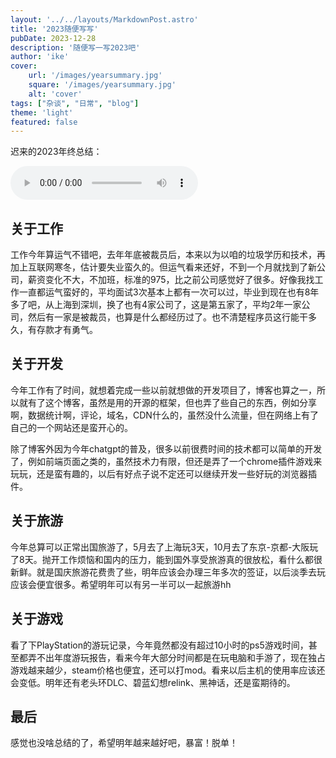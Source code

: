 ```yaml
---
layout: '../../layouts/MarkdownPost.astro'
title: '2023随便写写'
pubDate: 2023-12-28
description: '随便写一写2023吧'
author: 'ike'
cover:
    url: '/images/yearsummary.jpg'
    square: '/images/yearsummary.jpg'
    alt: 'cover'
tags: ["杂谈", "日常", "blog"]
theme: 'light'
featured: false
---
```


迟来的2023年终总结：

<audio controls>
  <source src="http://music.163.com/song/media/outer/url?id=409872504.mp3" type="audio/mpeg">
</audio>

## 关于工作
   工作今年算运气不错吧，去年年底被裁员后，本来以为以咱的垃圾学历和技术，再加上互联网寒冬，估计要失业蛮久的。但运气看来还好，不到一个月就找到了新公司，薪资变化不大，不加班，标准的975，比之前公司感觉好了很多。好像我找工作一直都运气蛮好的，平均面试3次基本上都有一次可以过，毕业到现在也有8年多了吧，从上海到深圳，换了也有4家公司了，这是第五家了，平均2年一家公司，然后有一家是被裁员，也算是什么都经历过了。也不清楚程序员这行能干多久，有存款才有勇气。

## 关于开发
   今年工作有了时间，就想着完成一些以前就想做的开发项目了，博客也算之一，所以就有了这个博客，虽然是用的开源的框架，但也弄了些自己的东西，例如分享啊，数据统计啊，评论，域名，CDN什么的，虽然没什么流量，但在网络上有了自己的一个网站还是蛮开心的。    
       
   除了博客外因为今年chatgpt的普及，很多以前很费时间的技术都可以简单的开发了，例如前端页面之类的，虽然技术力有限，但还是弄了一个chrome插件游戏来玩玩，还是蛮有趣的，以后有好点子说不定还可以继续开发一些好玩的浏览器插件。

## 关于旅游
   今年总算可以正常出国旅游了，5月去了上海玩3天，10月去了东京-京都-大阪玩了8天。抛开工作烦恼和国内的压力，能到国外享受旅游真的很放松，看什么都很新鲜。就是国庆旅游花费贵了些，明年应该会办理三年多次的签证，以后淡季去玩应该会便宜很多。希望明年可以有另一半可以一起旅游hh

## 关于游戏
   看了下PlayStation的游玩记录，今年竟然都没有超过10小时的ps5游戏时间，甚至都弄不出年度游玩报告，看来今年大部分时间都是在玩电脑和手游了，现在独占游戏越来越少，steam价格也便宜，还可以打mod。看来以后主机的使用率应该还会变低。明年还有老头环DLC、碧蓝幻想relink、黑神话，还是蛮期待的。

## 最后
   感觉也没啥总结的了，希望明年越来越好吧，暴富！脱单！

